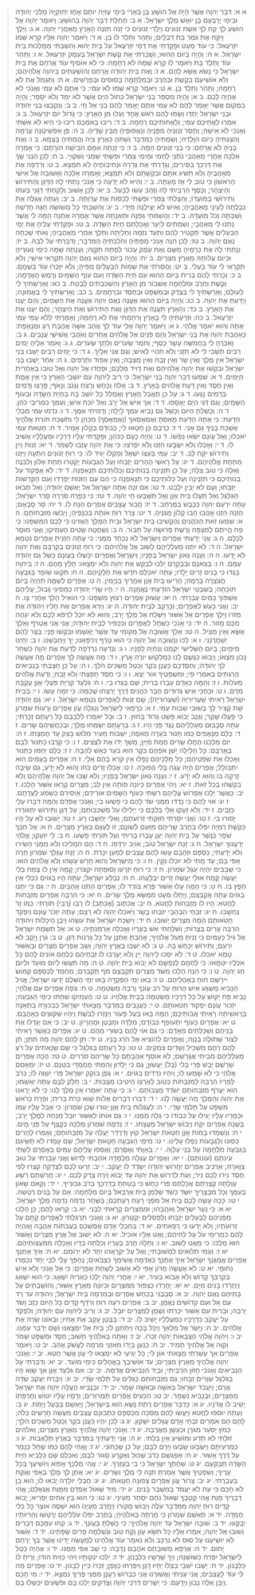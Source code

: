  > א א: דְּבַר יְהוָה אֲשֶׁר הָיָה אֶל הוֹשֵׁעַ בֶּן בְּאֵרִי בִּימֵי עֻזִּיָּה יוֹתָם אָחָז יְחִזְקִיָּה מַלְכֵי יְהוּדָה וּבִימֵי יָרָבְעָם בֶּן יוֹאָשׁ מֶלֶךְ יִשְׂרָאֵל.
 > א ב: תְּחִלַּת דִּבֶּר יְהוָה בְּהוֹשֵׁעַ:
וַיֹּאמֶר יְהוָה אֶל הוֹשֵׁעַ לֵךְ קַח לְךָ אֵשֶׁת זְנוּנִים וְיַלְדֵי זְנוּנִים כִּי זָנֹה תִזְנֶה הָאָרֶץ מֵאַחֲרֵי יְהוָה.
 > א ג: וַיֵּלֶךְ וַיִּקַּח אֶת גֹּמֶר בַּת דִּבְלָיִם; וַתַּהַר וַתֵּלֶד לוֹ בֵּן.
 > א ד: וַיֹּאמֶר יְהוָה אֵלָיו קְרָא שְׁמוֹ יִזְרְעֶאל:  כִּי עוֹד מְעַט וּפָקַדְתִּי אֶת דְּמֵי יִזְרְעֶאל עַל בֵּית יֵהוּא וְהִשְׁבַּתִּי מַמְלְכוּת בֵּית יִשְׂרָאֵל.
 > א ה: וְהָיָה בַּיּוֹם הַהוּא; וְשָׁבַרְתִּי אֶת קֶשֶׁת יִשְׂרָאֵל בְּעֵמֶק יִזְרְעֶאל.
 > א ו: וַתַּהַר עוֹד וַתֵּלֶד בַּת וַיֹּאמֶר לוֹ קְרָא שְׁמָהּ לֹא רֻחָמָה:  כִּי לֹא אוֹסִיף עוֹד אֲרַחֵם אֶת בֵּית יִשְׂרָאֵל כִּי נָשֹׂא אֶשָּׂא לָהֶם.
 > א ז: וְאֶת בֵּית יְהוּדָה אֲרַחֵם וְהוֹשַׁעְתִּים בַּיהוָה אֱלֹהֵיהֶם; וְלֹא אוֹשִׁיעֵם בְּקֶשֶׁת וּבְחֶרֶב וּבְמִלְחָמָה בְּסוּסִים וּבְפָרָשִׁים.
 > א ח: וַתִּגְמֹל אֶת לֹא רֻחָמָה; וַתַּהַר וַתֵּלֶד בֵּן.
 > א ט: וַיֹּאמֶר קְרָא שְׁמוֹ לֹא עַמִּי:  כִּי אַתֶּם לֹא עַמִּי וְאָנֹכִי לֹא אֶהְיֶה לָכֶם.
 > ב א: וְהָיָה מִסְפַּר בְּנֵי יִשְׂרָאֵל כְּחוֹל הַיָּם אֲשֶׁר לֹא יִמַּד וְלֹא יִסָּפֵר; וְהָיָה בִּמְקוֹם אֲשֶׁר יֵאָמֵר לָהֶם לֹא עַמִּי אַתֶּם יֵאָמֵר לָהֶם בְּנֵי אֵל חָי.
 > ב ב: וְנִקְבְּצוּ בְּנֵי יְהוּדָה וּבְנֵי יִשְׂרָאֵל יַחְדָּו וְשָׂמוּ לָהֶם רֹאשׁ אֶחָד וְעָלוּ מִן הָאָרֶץ:  כִּי גָדוֹל יוֹם יִזְרְעֶאל.
 > ב ג: אִמְרוּ לַאֲחֵיכֶם עַמִּי; וְלַאֲחוֹתֵיכֶם רֻחָמָה.
 > ב ד: רִיבוּ בְאִמְּכֶם רִיבוּ כִּי הִיא לֹא אִשְׁתִּי וְאָנֹכִי לֹא אִישָׁהּ; וְתָסֵר זְנוּנֶיהָ מִפָּנֶיהָ וְנַאֲפוּפֶיהָ מִבֵּין שָׁדֶיהָ.
 > ב ה: פֶּן אַפְשִׁיטֶנָּה עֲרֻמָּה וְהִצַּגְתִּיהָ כְּיוֹם הִוָּלְדָהּ; וְשַׂמְתִּיהָ כַמִּדְבָּר וְשַׁתִּהָ כְּאֶרֶץ צִיָּה וַהֲמִתִּיהָ בַּצָּמָא.
 > ב ו: וְאֶת בָּנֶיהָ לֹא אֲרַחֵם:  כִּי בְנֵי זְנוּנִים הֵמָּה.
 > ב ז: כִּי זָנְתָה אִמָּם הֹבִישָׁה הוֹרָתָם:  כִּי אָמְרָה אֵלְכָה אַחֲרֵי מְאַהֲבַי נֹתְנֵי לַחְמִי וּמֵימַי צַמְרִי וּפִשְׁתִּי שַׁמְנִי וְשִׁקּוּיָי.
 > ב ח: לָכֵן הִנְנִי שָׂךְ אֶת דַּרְכֵּךְ בַּסִּירִים; וְגָדַרְתִּי אֶת גְּדֵרָהּ וּנְתִיבוֹתֶיהָ לֹא תִמְצָא.
 > ב ט: וְרִדְּפָה אֶת מְאַהֲבֶיהָ וְלֹא תַשִּׂיג אֹתָם וּבִקְשָׁתַם וְלֹא תִמְצָא; וְאָמְרָה אֵלְכָה וְאָשׁוּבָה אֶל אִישִׁי הָרִאשׁוֹן כִּי טוֹב לִי אָז מֵעָתָּה.
 > ב י: וְהִיא לֹא יָדְעָה כִּי אָנֹכִי נָתַתִּי לָהּ הַדָּגָן וְהַתִּירוֹשׁ וְהַיִּצְהָר; וְכֶסֶף הִרְבֵּיתִי לָהּ וְזָהָב עָשׂוּ לַבָּעַל.
 > ב יא: לָכֵן אָשׁוּב וְלָקַחְתִּי דְגָנִי בְּעִתּוֹ וְתִירוֹשִׁי בְּמוֹעֲדוֹ; וְהִצַּלְתִּי צַמְרִי וּפִשְׁתִּי לְכַסּוֹת אֶת עֶרְוָתָהּ.
 > ב יב: וְעַתָּה אֲגַלֶּה אֶת נַבְלֻתָהּ לְעֵינֵי מְאַהֲבֶיהָ; וְאִישׁ לֹא יַצִּילֶנָּה מִיָּדִי.
 > ב יג: וְהִשְׁבַּתִּי כָּל מְשׂוֹשָׂהּ חַגָּהּ חָדְשָׁהּ וְשַׁבַּתָּהּ וְכֹל מוֹעֲדָהּ.
 > ב יד: וַהֲשִׁמֹּתִי גַּפְנָהּ וּתְאֵנָתָהּ אֲשֶׁר אָמְרָה אֶתְנָה הֵמָּה לִי אֲשֶׁר נָתְנוּ לִי מְאַהֲבָי; וְשַׂמְתִּים לְיַעַר וַאֲכָלָתַם חַיַּת הַשָּׂדֶה.
 > ב טו: וּפָקַדְתִּי עָלֶיהָ אֶת יְמֵי הַבְּעָלִים אֲשֶׁר תַּקְטִיר לָהֶם וַתַּעַד נִזְמָהּ וְחֶלְיָתָהּ וַתֵּלֶךְ אַחֲרֵי מְאַהֲבֶיהָ; וְאֹתִי שָׁכְחָה נְאֻם יְהוָה.
 > ב טז: לָכֵן הִנֵּה אָנֹכִי מְפַתֶּיהָ וְהֹלַכְתִּיהָ הַמִּדְבָּר; וְדִבַּרְתִּי עַל לִבָּהּ.
 > ב יז: וְנָתַתִּי לָהּ אֶת כְּרָמֶיהָ מִשָּׁם וְאֶת עֵמֶק עָכוֹר לְפֶתַח תִּקְוָה; וְעָנְתָה שָּׁמָּה כִּימֵי נְעוּרֶיהָ וּכְיוֹם עֲלוֹתָהּ מֵאֶרֶץ מִצְרָיִם.
 > ב יח: וְהָיָה בַיּוֹם הַהוּא נְאֻם יְהוָה תִּקְרְאִי אִישִׁי; וְלֹא תִקְרְאִי לִי עוֹד בַּעְלִי.
 > ב יט: וַהֲסִרֹתִי אֶת שְׁמוֹת הַבְּעָלִים מִפִּיהָ; וְלֹא יִזָּכְרוּ עוֹד בִּשְׁמָם.
 > ב כ: וְכָרַתִּי לָהֶם בְּרִית בַּיּוֹם הַהוּא עִם חַיַּת הַשָּׂדֶה וְעִם עוֹף הַשָּׁמַיִם וְרֶמֶשׂ הָאֲדָמָה; וְקֶשֶׁת וְחֶרֶב וּמִלְחָמָה אֶשְׁבּוֹר מִן הָאָרֶץ וְהִשְׁכַּבְתִּים לָבֶטַח.
 > ב כא: וְאֵרַשְׂתִּיךְ לִי לְעוֹלָם; וְאֵרַשְׂתִּיךְ לִי בְּצֶדֶק וּבְמִשְׁפָּט וּבְחֶסֶד וּבְרַחֲמִים.
 > ב כב: וְאֵרַשְׂתִּיךְ לִי בֶּאֱמוּנָה; וְיָדַעַתְּ אֶת יְהוָה.
 > ב כג: וְהָיָה בַּיּוֹם הַהוּא אֶעֱנֶה נְאֻם יְהוָה אֶעֱנֶה אֶת הַשָּׁמָיִם; וְהֵם יַעֲנוּ אֶת הָאָרֶץ.
 > ב כד: וְהָאָרֶץ תַּעֲנֶה אֶת הַדָּגָן וְאֶת הַתִּירוֹשׁ וְאֶת הַיִּצְהָר; וְהֵם יַעֲנוּ אֶת יִזְרְעֶאל.
 > ב כה: וּזְרַעְתִּיהָ לִּי בָּאָרֶץ וְרִחַמְתִּי אֶת לֹא רֻחָמָה; וְאָמַרְתִּי לְלֹא עַמִּי עַמִּי אַתָּה וְהוּא יֹאמַר אֱלֹהָי.
 > ג א: וַיֹּאמֶר יְהוָה אֵלַי עוֹד לֵךְ אֱהַב אִשָּׁה אֲהֻבַת רֵעַ וּמְנָאָפֶת:  כְּאַהֲבַת יְהוָה אֶת בְּנֵי יִשְׂרָאֵל וְהֵם פֹּנִים אֶל אֱלֹהִים אֲחֵרִים וְאֹהֲבֵי אֲשִׁישֵׁי עֲנָבִים.
 > ג ב: וָאֶכְּרֶהָ לִּי בַּחֲמִשָּׁה עָשָׂר כָּסֶף; וְחֹמֶר שְׂעֹרִים וְלֵתֶךְ שְׂעֹרִים.
 > ג ג: וָאֹמַר אֵלֶיהָ יָמִים רַבִּים תֵּשְׁבִי לִי לֹא תִזְנִי וְלֹא תִהְיִי לְאִישׁ; וְגַם אֲנִי אֵלָיִךְ.
 > ג ד: כִּי יָמִים רַבִּים יֵשְׁבוּ בְּנֵי יִשְׂרָאֵל אֵין מֶלֶךְ וְאֵין שָׂר וְאֵין זֶבַח וְאֵין מַצֵּבָה; וְאֵין אֵפוֹד וּתְרָפִים.
 > ג ה: אַחַר יָשֻׁבוּ בְּנֵי יִשְׂרָאֵל וּבִקְשׁוּ אֶת יְהוָה אֱלֹהֵיהֶם וְאֵת דָּוִיד מַלְכָּם; וּפָחֲדוּ אֶל יְהוָה וְאֶל טוּבוֹ בְּאַחֲרִית הַיָּמִים.
 > ד א: שִׁמְעוּ דְבַר יְהוָה בְּנֵי יִשְׂרָאֵל:  כִּי רִיב לַיהוָה עִם יוֹשְׁבֵי הָאָרֶץ כִּי אֵין אֱמֶת וְאֵין חֶסֶד וְאֵין דַּעַת אֱלֹהִים בָּאָרֶץ.
 > ד ב: אָלֹה וְכַחֵשׁ וְרָצֹחַ וְגָנֹב וְנָאֹף; פָּרָצוּ וְדָמִים בְּדָמִים נָגָעוּ.
 > ד ג: עַל כֵּן תֶּאֱבַל הָאָרֶץ וְאֻמְלַל כָּל יוֹשֵׁב בָּהּ בְּחַיַּת הַשָּׂדֶה וּבְעוֹף הַשָּׁמָיִם; וְגַם דְּגֵי הַיָּם יֵאָסֵפוּ.
 > ד ד: אַךְ אִישׁ אַל יָרֵב וְאַל יוֹכַח אִישׁ; וְעַמְּךָ כִּמְרִיבֵי כֹהֵן.
 > ד ה: וְכָשַׁלְתָּ הַיּוֹם וְכָשַׁל גַּם נָבִיא עִמְּךָ לָיְלָה; וְדָמִיתִי אִמֶּךָ.
 > ד ו: נִדְמוּ עַמִּי מִבְּלִי הַדָּעַת:  כִּי אַתָּה הַדַּעַת מָאַסְתָּ וְאֶמְאָסְאךָ (וְאֶמְאָסְךָ) מִכַּהֵן לִי וַתִּשְׁכַּח תּוֹרַת אֱלֹהֶיךָ אֶשְׁכַּח בָּנֶיךָ גַּם אָנִי.
 > ד ז: כְּרֻבָּם כֵּן חָטְאוּ לִי; כְּבוֹדָם בְּקָלוֹן אָמִיר.
 > ד ח: חַטַּאת עַמִּי יֹאכֵלוּ; וְאֶל עֲוֹנָם יִשְׂאוּ נַפְשׁוֹ.
 > ד ט: וְהָיָה כָעָם כַּכֹּהֵן; וּפָקַדְתִּי עָלָיו דְּרָכָיו וּמַעֲלָלָיו אָשִׁיב לוֹ.
 > ד י: וְאָכְלוּ וְלֹא יִשְׂבָּעוּ הִזְנוּ וְלֹא יִפְרֹצוּ:  כִּי אֶת יְהוָה עָזְבוּ לִשְׁמֹר.
 > ד יא: זְנוּת וְיַיִן וְתִירוֹשׁ יִקַּח לֵב.
 > ד יב: עַמִּי בְּעֵצוֹ יִשְׁאָל וּמַקְלוֹ יַגִּיד לוֹ:  כִּי רוּחַ זְנוּנִים הִתְעָה וַיִּזְנוּ מִתַּחַת אֱלֹהֵיהֶם.
 > ד יג: עַל רָאשֵׁי הֶהָרִים יְזַבֵּחוּ וְעַל הַגְּבָעוֹת יְקַטֵּרוּ תַּחַת אַלּוֹן וְלִבְנֶה וְאֵלָה כִּי טוֹב צִלָּהּ; עַל כֵּן תִּזְנֶינָה בְּנוֹתֵיכֶם וְכַלּוֹתֵיכֶם תְּנָאַפְנָה.
 > ד יד: לֹא אֶפְקוֹד עַל בְּנוֹתֵיכֶם כִּי תִזְנֶינָה וְעַל כַּלּוֹתֵיכֶם כִּי תְנָאַפְנָה כִּי הֵם עִם הַזֹּנוֹת יְפָרֵדוּ וְעִם הַקְּדֵשׁוֹת יְזַבֵּחוּ; וְעָם לֹא יָבִין יִלָּבֵט.
 > ד טו: אִם זֹנֶה אַתָּה יִשְׂרָאֵל אַל יֶאְשַׁם יְהוּדָה; וְאַל תָּבֹאוּ הַגִּלְגָּל וְאַל תַּעֲלוּ בֵּית אָוֶן וְאַל תִּשָּׁבְעוּ חַי יְהוָה.
 > ד טז: כִּי כְּפָרָה סֹרֵרָה סָרַר יִשְׂרָאֵל; עַתָּה יִרְעֵם יְהוָה כְּכֶבֶשׂ בַּמֶּרְחָב.
 > ד יז: חֲבוּר עֲצַבִּים אֶפְרָיִם הַנַּח לוֹ.
 > ד יח: סָר סָבְאָם; הַזְנֵה הִזְנוּ אָהֲבוּ הֵבוּ קָלוֹן מָגִנֶּיהָ.
 > ד יט: צָרַר רוּחַ אוֹתָהּ בִּכְנָפֶיהָ; וְיֵבֹשׁוּ מִזִּבְחוֹתָם.
 > ה א: שִׁמְעוּ זֹאת הַכֹּהֲנִים וְהַקְשִׁיבוּ בֵּית יִשְׂרָאֵל וּבֵית הַמֶּלֶךְ הַאֲזִינוּ כִּי לָכֶם הַמִּשְׁפָּט:  כִּי פַח הֱיִיתֶם לְמִצְפָּה וְרֶשֶׁת פְּרוּשָׂה עַל תָּבוֹר.
 > ה ב: וְשַׁחֲטָה שֵׂטִים הֶעְמִיקוּ; וַאֲנִי מוּסָר לְכֻלָּם.
 > ה ג: אֲנִי יָדַעְתִּי אֶפְרַיִם וְיִשְׂרָאֵל לֹא נִכְחַד מִמֶּנִּי:  כִּי עַתָּה הִזְנֵיתָ אֶפְרַיִם נִטְמָא יִשְׂרָאֵל.
 > ה ד: לֹא יִתְּנוּ מַעַלְלֵיהֶם לָשׁוּב אֶל אֱלֹהֵיהֶם:  כִּי רוּחַ זְנוּנִים בְּקִרְבָּם וְאֶת יְהוָה לֹא יָדָעוּ.
 > ה ה: וְעָנָה גְאוֹן יִשְׂרָאֵל בְּפָנָיו; וְיִשְׂרָאֵל וְאֶפְרַיִם יִכָּשְׁלוּ בַּעֲוֹנָם כָּשַׁל גַּם יְהוּדָה עִמָּם.
 > ה ו: בְּצֹאנָם וּבִבְקָרָם יֵלְכוּ לְבַקֵּשׁ אֶת יְהוָה וְלֹא יִמְצָאוּ:  חָלַץ מֵהֶם.
 > ה ז: בַּיהוָה בָּגָדוּ כִּי בָנִים זָרִים יָלָדוּ; עַתָּה יֹאכְלֵם חֹדֶשׁ אֶת חֶלְקֵיהֶם.
 > ה ח: תִּקְעוּ שׁוֹפָר בַּגִּבְעָה חֲצֹצְרָה בָּרָמָה; הָרִיעוּ בֵּית אָוֶן אַחֲרֶיךָ בִּנְיָמִין.
 > ה ט: אֶפְרַיִם לְשַׁמָּה תִהְיֶה בְּיוֹם תּוֹכֵחָה; בְּשִׁבְטֵי יִשְׂרָאֵל הוֹדַעְתִּי נֶאֱמָנָה.
 > ה י: הָיוּ שָׂרֵי יְהוּדָה כְּמַסִּיגֵי גְּבוּל; עֲלֵיהֶם אֶשְׁפּוֹךְ כַּמַּיִם עֶבְרָתִי.
 > ה יא: עָשׁוּק אֶפְרַיִם רְצוּץ מִשְׁפָּט:  כִּי הוֹאִיל הָלַךְ אַחֲרֵי צָו.
 > ה יב: וַאֲנִי כָעָשׁ לְאֶפְרָיִם; וְכָרָקָב לְבֵית יְהוּדָה.
 > ה יג: וַיַּרְא אֶפְרַיִם אֶת חָלְיוֹ וִיהוּדָה אֶת מְזֹרוֹ וַיֵּלֶךְ אֶפְרַיִם אֶל אַשּׁוּר וַיִּשְׁלַח אֶל מֶלֶךְ יָרֵב; וְהוּא לֹא יוּכַל לִרְפֹּא לָכֶם וְלֹא יִגְהֶה מִכֶּם מָזוֹר.
 > ה יד: כִּי אָנֹכִי כַשַּׁחַל לְאֶפְרַיִם וְכַכְּפִיר לְבֵית יְהוּדָה; אֲנִי אֲנִי אֶטְרֹף וְאֵלֵךְ אֶשָּׂא וְאֵין מַצִּיל.
 > ה טו: אֵלֵךְ אָשׁוּבָה אֶל מְקוֹמִי עַד אֲשֶׁר יֶאְשְׁמוּ וּבִקְשׁוּ פָנָי:  בַּצַּר לָהֶם יְשַׁחֲרֻנְנִי.
 > ו א: לְכוּ וְנָשׁוּבָה אֶל יְהוָה כִּי הוּא טָרָף וְיִרְפָּאֵנוּ; יַךְ וְיַחְבְּשֵׁנוּ.
 > ו ב: יְחַיֵּנוּ מִיֹּמָיִם; בַּיּוֹם הַשְּׁלִישִׁי יְקִמֵנוּ וְנִחְיֶה לְפָנָיו.
 > ו ג: וְנֵדְעָה נִרְדְּפָה לָדַעַת אֶת יְהוָה כְּשַׁחַר נָכוֹן מֹצָאוֹ; וְיָבוֹא כַגֶּשֶׁם לָנוּ כְּמַלְקוֹשׁ יוֹרֶה אָרֶץ.
 > ו ד: מָה אֶעֱשֶׂה לְּךָ אֶפְרַיִם מָה אֶעֱשֶׂה לְּךָ יְהוּדָה; וְחַסְדְּכֶם כַּעֲנַן בֹּקֶר וְכַטַּל מַשְׁכִּים הֹלֵךְ.
 > ו ה: עַל כֵּן חָצַבְתִּי בַּנְּבִיאִים הֲרַגְתִּים בְּאִמְרֵי פִי; וּמִשְׁפָּטֶיךָ אוֹר יֵצֵא.
 > ו ו: כִּי חֶסֶד חָפַצְתִּי וְלֹא זָבַח; וְדַעַת אֱלֹהִים מֵעֹלוֹת.
 > ו ז: וְהֵמָּה כְּאָדָם עָבְרוּ בְרִית; שָׁם בָּגְדוּ בִי.
 > ו ח: גִּלְעָד קִרְיַת פֹּעֲלֵי אָוֶן עֲקֻבָּה מִדָּם.
 > ו ט: וּכְחַכֵּי אִישׁ גְּדוּדִים חֶבֶר כֹּהֲנִים דֶּרֶךְ יְרַצְּחוּ שֶׁכְמָה:  כִּי זִמָּה עָשׂוּ.
 > ו י: בְּבֵית יִשְׂרָאֵל רָאִיתִי שַׁעֲריּרִיָּה (שַׁעֲרוּרִיָּה); שָׁם זְנוּת לְאֶפְרַיִם נִטְמָא יִשְׂרָאֵל.
 > ו יא: גַּם יְהוּדָה שָׁת קָצִיר לָךְ בְּשׁוּבִי שְׁבוּת עַמִּי.
 > ז א: כְּרָפְאִי לְיִשְׂרָאֵל וְנִגְלָה עֲוֹן אֶפְרַיִם וְרָעוֹת שֹׁמְרוֹן כִּי פָעֲלוּ שָׁקֶר; וְגַנָּב יָבוֹא פָּשַׁט גְּדוּד בַּחוּץ.
 > ז ב: וּבַל יֹאמְרוּ לִלְבָבָם כָּל רָעָתָם זָכָרְתִּי; עַתָּה סְבָבוּם מַעַלְלֵיהֶם נֶגֶד פָּנַי הָיוּ.
 > ז ג: בְּרָעָתָם יְשַׂמְּחוּ מֶלֶךְ; וּבְכַחֲשֵׁיהֶם שָׂרִים.
 > ז ד: כֻּלָּם מְנָאֲפִים כְּמוֹ תַנּוּר בֹּעֵרָה מֵאֹפֶה; יִשְׁבּוֹת מֵעִיר מִלּוּשׁ בָּצֵק עַד חֻמְצָתוֹ.
 > ז ה: יוֹם מַלְכֵּנוּ הֶחֱלוּ שָׂרִים חֲמַת מִיָּיִן; מָשַׁךְ יָדוֹ אֶת לֹצְצִים.
 > ז ו: כִּי קֵרְבוּ כַתַּנּוּר לִבָּם בְּאָרְבָּם:  כָּל הַלַּיְלָה יָשֵׁן אֹפֵהֶם בֹּקֶר הוּא בֹעֵר כְּאֵשׁ לֶהָבָה.
 > ז ז: כֻּלָּם יֵחַמּוּ כַּתַּנּוּר וְאָכְלוּ אֶת שֹׁפְטֵיהֶם; כָּל מַלְכֵיהֶם נָפָלוּ אֵין קֹרֵא בָהֶם אֵלָי.
 > ז ח: אֶפְרַיִם בָּעַמִּים הוּא יִתְבּוֹלָל; אֶפְרַיִם הָיָה עֻגָה בְּלִי הֲפוּכָה.
 > ז ט: אָכְלוּ זָרִים כֹּחוֹ וְהוּא לֹא יָדָע; גַּם שֵׂיבָה זָרְקָה בּוֹ וְהוּא לֹא יָדָע.
 > ז י: וְעָנָה גְאוֹן יִשְׂרָאֵל בְּפָנָיו; וְלֹא שָׁבוּ אֶל יְהוָה אֱלֹהֵיהֶם וְלֹא בִקְשֻׁהוּ בְּכָל זֹאת.
 > ז יא: וַיְהִי אֶפְרַיִם כְּיוֹנָה פוֹתָה אֵין לֵב; מִצְרַיִם קָרָאוּ אַשּׁוּר הָלָכוּ.
 > ז יב: כַּאֲשֶׁר יֵלֵכוּ אֶפְרוֹשׂ עֲלֵיהֶם רִשְׁתִּי כְּעוֹף הַשָּׁמַיִם אוֹרִידֵם; אַיְסִירֵם כְּשֵׁמַע לַעֲדָתָם.
 > ז יג: אוֹי לָהֶם כִּי נָדְדוּ מִמֶּנִּי שֹׁד לָהֶם כִּי פָשְׁעוּ בִי; וְאָנֹכִי אֶפְדֵּם וְהֵמָּה דִּבְּרוּ עָלַי כְּזָבִים.
 > ז יד: וְלֹא זָעֲקוּ אֵלַי בְּלִבָּם כִּי יְיֵלִילוּ עַל מִשְׁכְּבוֹתָם; עַל דָּגָן וְתִירוֹשׁ יִתְגּוֹרָרוּ יָסוּרוּ בִי.
 > ז טו: וַאֲנִי יִסַּרְתִּי חִזַּקְתִּי זְרוֹעֹתָם; וְאֵלַי יְחַשְּׁבוּ רָע.
 > ז טז: יָשׁוּבוּ לֹא עָל הָיוּ כְּקֶשֶׁת רְמִיָּה יִפְּלוּ בַחֶרֶב שָׂרֵיהֶם מִזַּעַם לְשׁוֹנָם; זוֹ לַעְגָּם בְּאֶרֶץ מִצְרָיִם.
 > ח א: אֶל חִכְּךָ שֹׁפָר כַּנֶּשֶׁר עַל בֵּית יְהוָה יַעַן עָבְרוּ בְרִיתִי וְעַל תּוֹרָתִי פָּשָׁעוּ.
 > ח ב: לִי יִזְעָקוּ; אֱלֹהַי יְדַעֲנוּךָ יִשְׂרָאֵל.
 > ח ג: זָנַח יִשְׂרָאֵל טוֹב; אוֹיֵב יִרְדְּפוֹ.
 > ח ד: הֵם הִמְלִיכוּ וְלֹא מִמֶּנִּי הֵשִׂירוּ וְלֹא יָדָעְתִּי; כַּסְפָּם וּזְהָבָם עָשׂוּ לָהֶם עֲצַבִּים לְמַעַן יִכָּרֵת.
 > ח ה: זָנַח עֶגְלֵךְ שֹׁמְרוֹן חָרָה אַפִּי בָּם; עַד מָתַי לֹא יוּכְלוּ נִקָּיֹן.
 > ח ו: כִּי מִיִּשְׂרָאֵל וְהוּא חָרָשׁ עָשָׂהוּ וְלֹא אֱלֹהִים הוּא:  כִּי שְׁבָבִים יִהְיֶה עֵגֶל שֹׁמְרוֹן.
 > ח ז: כִּי רוּחַ יִזְרָעוּ וְסוּפָתָה יִקְצֹרוּ; קָמָה אֵין לוֹ צֶמַח בְּלִי יַעֲשֶׂה קֶּמַח אוּלַי יַעֲשֶׂה זָרִים יִבְלָעֻהוּ.
 > ח ח: נִבְלַע יִשְׂרָאֵל; עַתָּה הָיוּ בַגּוֹיִם כִּכְלִי אֵין חֵפֶץ בּוֹ.
 > ח ט: כִּי הֵמָּה עָלוּ אַשּׁוּר פֶּרֶא בּוֹדֵד לוֹ; אֶפְרַיִם הִתְנוּ אֲהָבִים.
 > ח י: גַּם כִּי יִתְנוּ בַגּוֹיִם עַתָּה אֲקַבְּצֵם; וַיָּחֵלּוּ מְּעָט מִמַּשָּׂא מֶלֶךְ שָׂרִים.
 > ח יא: כִּי הִרְבָּה אֶפְרַיִם מִזְבְּחוֹת לַחֲטֹא:  הָיוּ לוֹ מִזְבְּחוֹת לַחֲטֹא.
 > ח יב: אֶכתָוב (אֶכְתָּב) לוֹ רֻבֵּו (רֻבֵּי) תּוֹרָתִי:  כְּמוֹ זָר נֶחְשָׁבוּ.
 > ח יג: זִבְחֵי הַבְהָבַי יִזְבְּחוּ בָשָׂר וַיֹּאכֵלוּ יְהוָה לֹא רָצָם; עַתָּה יִזְכֹּר עֲוֹנָם וְיִפְקֹד חַטֹּאותָם הֵמָּה מִצְרַיִם יָשׁוּבוּ.
 > ח יד: וַיִּשְׁכַּח יִשְׂרָאֵל אֶת עֹשֵׂהוּ וַיִּבֶן הֵיכָלוֹת וִיהוּדָה הִרְבָּה עָרִים בְּצֻרוֹת; וְשִׁלַּחְתִּי אֵשׁ בְּעָרָיו וְאָכְלָה אַרְמְנֹתֶיהָ.
 > ט א: אַל תִּשְׂמַח יִשְׂרָאֵל אֶל גִּיל כָּעַמִּים כִּי זָנִיתָ מֵעַל אֱלֹהֶיךָ; אָהַבְתָּ אֶתְנָן עַל כָּל גָּרְנוֹת דָּגָן.
 > ט ב: גֹּרֶן וָיֶקֶב לֹא יִרְעֵם; וְתִירוֹשׁ יְכַחֶשׁ בָּהּ.
 > ט ג: לֹא יֵשְׁבוּ בְּאֶרֶץ יְהוָה; וְשָׁב אֶפְרַיִם מִצְרַיִם וּבְאַשּׁוּר טָמֵא יֹאכֵלוּ.
 > ט ד: לֹא יִסְּכוּ לַיהוָה יַיִן וְלֹא יֶעֶרְבוּ לוֹ זִבְחֵיהֶם כְּלֶחֶם אוֹנִים לָהֶם כָּל אֹכְלָיו יִטַּמָּאוּ:  כִּי לַחְמָם לְנַפְשָׁם לֹא יָבוֹא בֵּית יְהוָה.
 > ט ה: מַה תַּעֲשׂוּ לְיוֹם מוֹעֵד וּלְיוֹם חַג יְהוָה.
 > ט ו: כִּי הִנֵּה הָלְכוּ מִשֹּׁד מִצְרַיִם תְּקַבְּצֵם מֹף תְּקַבְּרֵם; מַחְמַד לְכַסְפָּם קִמּוֹשׂ יִירָשֵׁם חוֹחַ בְּאָהֳלֵיהֶם.
 > ט ז: בָּאוּ יְמֵי הַפְּקֻדָּה בָּאוּ יְמֵי הַשִּׁלֻּם יֵדְעוּ יִשְׂרָאֵל; אֱוִיל הַנָּבִיא מְשֻׁגָּע אִישׁ הָרוּחַ עַל רֹב עֲוֹנְךָ וְרַבָּה מַשְׂטֵמָה.
 > ט ח: צֹפֶה אֶפְרַיִם עִם אֱלֹהָי; נָבִיא פַּח יָקוֹשׁ עַל כָּל דְּרָכָיו מַשְׂטֵמָה בְּבֵית אֱלֹהָיו.
 > ט ט: הֶעְמִיקוּ שִׁחֵתוּ כִּימֵי הַגִּבְעָה; יִזְכּוֹר עֲוֹנָם יִפְקוֹד חַטֹּאותָם.
 > ט י: כַּעֲנָבִים בַּמִּדְבָּר מָצָאתִי יִשְׂרָאֵל כְּבִכּוּרָה בִתְאֵנָה בְּרֵאשִׁיתָהּ רָאִיתִי אֲבוֹתֵיכֶם; הֵמָּה בָּאוּ בַעַל פְּעוֹר וַיִּנָּזְרוּ לַבֹּשֶׁת וַיִּהְיוּ שִׁקּוּצִים כְּאָהֳבָם.
 > ט יא: אֶפְרַיִם כָּעוֹף יִתְעוֹפֵף כְּבוֹדָם; מִלֵּדָה וּמִבֶּטֶן וּמֵהֵרָיוֹן.
 > ט יב: כִּי אִם יְגַדְּלוּ אֶת בְּנֵיהֶם וְשִׁכַּלְתִּים מֵאָדָם:  כִּי גַם אוֹי לָהֶם בְּשׂוּרִי מֵהֶם.
 > ט יג: אֶפְרַיִם כַּאֲשֶׁר רָאִיתִי לְצוֹר שְׁתוּלָה בְנָוֶה; וְאֶפְרַיִם לְהוֹצִיא אֶל הֹרֵג בָּנָיו.
 > ט יד: תֵּן לָהֶם יְהוָה מַה תִּתֵּן; תֵּן לָהֶם רֶחֶם מַשְׁכִּיל וְשָׁדַיִם צֹמְקִים.
 > ט טו: כָּל רָעָתָם בַּגִּלְגָּל כִּי שָׁם שְׂנֵאתִים עַל רֹעַ מַעַלְלֵיהֶם מִבֵּיתִי אֲגָרְשֵׁם; לֹא אוֹסֵף אַהֲבָתָם כָּל שָׂרֵיהֶם סֹרְרִים.
 > ט טז: הֻכָּה אֶפְרַיִם שָׁרְשָׁם יָבֵשׁ פְּרִי בַלי (בַל) יַעֲשׂוּן; גַּם כִּי יֵלֵדוּן וְהֵמַתִּי מַחֲמַדֵּי בִטְנָם.
 > ט יז: יִמְאָסֵם אֱלֹהַי כִּי לֹא שָׁמְעוּ לוֹ; וְיִהְיוּ נֹדְדִים בַּגּוֹיִם.
 > י א: גֶּפֶן בּוֹקֵק יִשְׂרָאֵל פְּרִי יְשַׁוֶּה לּוֹ; כְּרֹב לְפִרְיוֹ הִרְבָּה לַמִּזְבְּחוֹת כְּטוֹב לְאַרְצוֹ הֵיטִיבוּ מַצֵּבוֹת.
 > י ב: חָלַק לִבָּם עַתָּה יֶאְשָׁמוּ; הוּא יַעֲרֹף מִזְבְּחוֹתָם יְשֹׁדֵד מַצֵּבוֹתָם.
 > י ג: כִּי עַתָּה יֹאמְרוּ אֵין מֶלֶךְ לָנוּ:  כִּי לֹא יָרֵאנוּ אֶת יְהוָה וְהַמֶּלֶךְ מַה יַּעֲשֶׂה לָּנוּ.
 > י ד: דִּבְּרוּ דְבָרִים אָלוֹת שָׁוְא כָּרֹת בְּרִית; וּפָרַח כָּרֹאשׁ מִשְׁפָּט עַל תַּלְמֵי שָׂדָי.
 > י ה: לְעֶגְלוֹת בֵּית אָוֶן יָגוּרוּ שְׁכַן שֹׁמְרוֹן:  כִּי אָבַל עָלָיו עַמּוֹ וּכְמָרָיו עָלָיו יָגִילוּ עַל כְּבוֹדוֹ כִּי גָלָה מִמֶּנּוּ.
 > י ו: גַּם אוֹתוֹ לְאַשּׁוּר יוּבָל מִנְחָה לְמֶלֶךְ יָרֵב; בָּשְׁנָה אֶפְרַיִם יִקָּח וְיֵבוֹשׁ יִשְׂרָאֵל מֵעֲצָתוֹ.
 > י ז: נִדְמֶה שֹׁמְרוֹן מַלְכָּהּ כְּקֶצֶף עַל פְּנֵי מָיִם.
 > י ח: וְנִשְׁמְדוּ בָּמוֹת אָוֶן חַטַּאת יִשְׂרָאֵל קוֹץ וְדַרְדַּר יַעֲלֶה עַל מִזְבְּחוֹתָם; וְאָמְרוּ לֶהָרִים כַּסּוּנוּ וְלַגְּבָעוֹת נִפְלוּ עָלֵינוּ.
 > י ט: מִימֵי הַגִּבְעָה חָטָאתָ יִשְׂרָאֵל; שָׁם עָמָדוּ לֹא תַשִּׂיגֵם בַּגִּבְעָה מִלְחָמָה עַל בְּנֵי עַלְוָה.
 > י י: בְּאַוָּתִי וְאֶסֳּרֵם; וְאֻסְּפוּ עֲלֵיהֶם עַמִּים בְּאָסְרָם לִשְׁתֵּי עֹינֹתָם (עוֹנוֹתָם).
 > י יא: וְאֶפְרַיִם עֶגְלָה מְלֻמָּדָה אֹהַבְתִּי לָדוּשׁ וַאֲנִי עָבַרְתִּי עַל טוּב צַוָּארָהּ; אַרְכִּיב אֶפְרַיִם יַחֲרוֹשׁ יְהוּדָה יְשַׂדֶּד לוֹ יַעֲקֹב.
 > י יב: זִרְעוּ לָכֶם לִצְדָקָה קִצְרוּ לְפִי חֶסֶד נִירוּ לָכֶם נִיר; וְעֵת לִדְרוֹשׁ אֶת יְהוָה עַד יָבוֹא וְיֹרֶה צֶדֶק לָכֶם.
 > י יג: חֲרַשְׁתֶּם רֶשַׁע עַוְלָתָה קְצַרְתֶּם אֲכַלְתֶּם פְּרִי כָחַשׁ כִּי בָטַחְתָּ בְדַרְכְּךָ בְּרֹב גִּבּוֹרֶיךָ.
 > י יד: וְקָאם שָׁאוֹן בְּעַמֶּךָ וְכָל מִבְצָרֶיךָ יוּשַּׁד כְּשֹׁד שַׁלְמַן בֵּית אַרְבֵאל בְּיוֹם מִלְחָמָה:  אֵם עַל בָּנִים רֻטָּשָׁה.
 > י טו: כָּכָה עָשָׂה לָכֶם בֵּית אֵל מִפְּנֵי רָעַת רָעַתְכֶם; בַּשַּׁחַר נִדְמֹה נִדְמָה מֶלֶךְ יִשְׂרָאֵל.
 > יא א: כִּי נַעַר יִשְׂרָאֵל וָאֹהֲבֵהוּ; וּמִמִּצְרַיִם קָרָאתִי לִבְנִי.
 > יא ב: קָרְאוּ לָהֶם; כֵּן הָלְכוּ מִפְּנֵיהֶם לַבְּעָלִים יְזַבֵּחוּ וְלַפְּסִלִים יְקַטֵּרוּן.
 > יא ג: וְאָנֹכִי תִרְגַּלְתִּי לְאֶפְרַיִם קָחָם עַל זְרוֹעֹתָיו; וְלֹא יָדְעוּ כִּי רְפָאתִים.
 > יא ד: בְּחַבְלֵי אָדָם אֶמְשְׁכֵם בַּעֲבֹתוֹת אַהֲבָה וָאֶהְיֶה לָהֶם כִּמְרִימֵי עֹל עַל לְחֵיהֶם; וְאַט אֵלָיו אוֹכִיל.
 > יא ה: לֹא יָשׁוּב אֶל אֶרֶץ מִצְרַיִם וְאַשּׁוּר הוּא מַלְכּוֹ:  כִּי מֵאֲנוּ לָשׁוּב.
 > יא ו: וְחָלָה חֶרֶב בְּעָרָיו וְכִלְּתָה בַדָּיו וְאָכָלָה מִמֹּעֲצוֹתֵיהֶם.
 > יא ז: וְעַמִּי תְלוּאִים לִמְשׁוּבָתִי; וְאֶל עַל יִקְרָאֻהוּ יַחַד לֹא יְרוֹמֵם.
 > יא ח: אֵיךְ אֶתֶּנְךָ אֶפְרַיִם אֲמַגֶּנְךָ יִשְׂרָאֵל אֵיךְ אֶתֶּנְךָ כְאַדְמָה אֲשִׂימְךָ כִּצְבֹאיִם; נֶהְפַּךְ עָלַי לִבִּי יַחַד נִכְמְרוּ נִחוּמָי.
 > יא ט: לֹא אֶעֱשֶׂה חֲרוֹן אַפִּי לֹא אָשׁוּב לְשַׁחֵת אֶפְרָיִם:  כִּי אֵל אָנֹכִי וְלֹא אִישׁ בְּקִרְבְּךָ קָדוֹשׁ וְלֹא אָבוֹא בְּעִיר.
 > יא י: אַחֲרֵי יְהוָה יֵלְכוּ כְּאַרְיֵה יִשְׁאָג:  כִּי הוּא יִשְׁאַג וְיֶחֶרְדוּ בָנִים מִיָּם.
 > יא יא: יֶחֶרְדוּ כְצִפּוֹר מִמִּצְרַיִם וּכְיוֹנָה מֵאֶרֶץ אַשּׁוּר; וְהוֹשַׁבְתִּים עַל בָּתֵּיהֶם נְאֻם יְהוָה.
 > יב א: סְבָבֻנִי בְכַחַשׁ אֶפְרַיִם וּבְמִרְמָה בֵּית יִשְׂרָאֵל; וִיהוּדָה עֹד רָד עִם אֵל וְעִם קְדוֹשִׁים נֶאֱמָן.
 > יב ב: אֶפְרַיִם רֹעֶה רוּחַ וְרֹדֵף קָדִים כָּל הַיּוֹם כָּזָב וָשֹׁד יַרְבֶּה; וּבְרִית עִם אַשּׁוּר יִכְרֹתוּ וְשֶׁמֶן לְמִצְרַיִם יוּבָל.
 > יב ג: וְרִיב לַיהוָה עִם יְהוּדָה; וְלִפְקֹד עַל יַעֲקֹב כִּדְרָכָיו כְּמַעֲלָלָיו יָשִׁיב לוֹ.
 > יב ד: בַּבֶּטֶן עָקַב אֶת אָחִיו; וּבְאוֹנוֹ שָׂרָה אֶת אֱלֹהִים.
 > יב ה: וַיָּשַׂר אֶל מַלְאָךְ וַיֻּכָל בָּכָה וַיִּתְחַנֶּן לוֹ; בֵּית אֵל יִמְצָאֶנּוּ וְשָׁם יְדַבֵּר עִמָּנוּ.
 > יב ו: וַיהוָה אֱלֹהֵי הַצְּבָאוֹת יְהוָה זִכְרוֹ.
 > יב ז: וְאַתָּה בֵּאלֹהֶיךָ תָשׁוּב; חֶסֶד וּמִשְׁפָּט שְׁמֹר וְקַוֵּה אֶל אֱלֹהֶיךָ תָּמִיד.
 > יב ח: כְּנַעַן בְּיָדוֹ מֹאזְנֵי מִרְמָה לַעֲשֹׁק אָהֵב.
 > יב ט: וַיֹּאמֶר אֶפְרַיִם אַךְ עָשַׁרְתִּי מָצָאתִי אוֹן לִי; כָּל יְגִיעַי לֹא יִמְצְאוּ לִי עָוֹן אֲשֶׁר חֵטְא.
 > יב י: וְאָנֹכִי יְהוָה אֱלֹהֶיךָ מֵאֶרֶץ מִצְרָיִם; עֹד אוֹשִׁיבְךָ בָאֳהָלִים כִּימֵי מוֹעֵד.
 > יב יא: וְדִבַּרְתִּי עַל הַנְּבִיאִים וְאָנֹכִי חָזוֹן הִרְבֵּיתִי; וּבְיַד הַנְּבִיאִים אֲדַמֶּה.
 > יב יב: אִם גִּלְעָד אָוֶן אַךְ שָׁוְא הָיוּ בַּגִּלְגָּל שְׁוָרִים זִבֵּחוּ; גַּם מִזְבְּחוֹתָם כְּגַלִּים עַל תַּלְמֵי שָׂדָי.
 > יב יג: וַיִּבְרַח יַעֲקֹב שְׂדֵה אֲרָם; וַיַּעֲבֹד יִשְׂרָאֵל בְּאִשָּׁה וּבְאִשָּׁה שָׁמָר.
 > יב יד: וּבְנָבִיא הֶעֱלָה יְהוָה אֶת יִשְׂרָאֵל מִמִּצְרָיִם; וּבְנָבִיא נִשְׁמָר.
 > יב טו: הִכְעִיס אֶפְרַיִם תַּמְרוּרִים; וְדָמָיו עָלָיו יִטּוֹשׁ וְחֶרְפָּתוֹ יָשִׁיב לוֹ אֲדֹנָיו.
 > יג א: כְּדַבֵּר אֶפְרַיִם רְתֵת נָשָׂא הוּא בְּיִשְׂרָאֵל; וַיֶּאְשַׁם בַּבַּעַל וַיָּמֹת.
 > יג ב: וְעַתָּה יוֹסִפוּ לַחֲטֹא וַיַּעֲשׂוּ לָהֶם מַסֵּכָה מִכַּסְפָּם כִּתְבוּנָם עֲצַבִּים מַעֲשֵׂה חָרָשִׁים כֻּלֹּה; לָהֶם הֵם אֹמְרִים זֹבְחֵי אָדָם עֲגָלִים יִשָּׁקוּן.
 > יג ג: לָכֵן יִהְיוּ כַּעֲנַן בֹּקֶר וְכַטַּל מַשְׁכִּים הֹלֵךְ; כְּמֹץ יְסֹעֵר מִגֹּרֶן וּכְעָשָׁן מֵאֲרֻבָּה.
 > יג ד: וְאָנֹכִי יְהוָה אֱלֹהֶיךָ מֵאֶרֶץ מִצְרָיִם; וֵאלֹהִים זוּלָתִי לֹא תֵדָע וּמוֹשִׁיעַ אַיִן בִּלְתִּי.
 > יג ה: אֲנִי יְדַעְתִּיךָ בַּמִּדְבָּר בְּאֶרֶץ תַּלְאֻבוֹת.
 > יג ו: כְּמַרְעִיתָם וַיִּשְׂבָּעוּ שָׂבְעוּ וַיָּרָם לִבָּם; עַל כֵּן שְׁכֵחוּנִי.
 > יג ז: וָאֱהִי לָהֶם כְּמוֹ שָׁחַל כְּנָמֵר עַל דֶּרֶךְ אָשׁוּר.
 > יג ח: אֶפְגְּשֵׁם כְּדֹב שַׁכּוּל וְאֶקְרַע סְגוֹר לִבָּם; וְאֹכְלֵם שָׁם כְּלָבִיא חַיַּת הַשָּׂדֶה תְּבַקְּעֵם.
 > יג ט: שִׁחֶתְךָ יִשְׂרָאֵל כִּי בִי בְעֶזְרֶךָ.
 > יג י: אֱהִי מַלְכְּךָ אֵפוֹא וְיוֹשִׁיעֲךָ בְּכָל עָרֶיךָ; וְשֹׁפְטֶיךָ אֲשֶׁר אָמַרְתָּ תְּנָה לִּי מֶלֶךְ וְשָׂרִים.
 > יג יא: אֶתֶּן לְךָ מֶלֶךְ בְּאַפִּי וְאֶקַּח בְּעֶבְרָתִי.
 > יג יב: צָרוּר עֲוֹן אֶפְרָיִם צְפוּנָה חַטָּאתוֹ.
 > יג יג: חֶבְלֵי יוֹלֵדָה יָבֹאוּ לוֹ; הוּא בֵן לֹא חָכָם כִּי עֵת לֹא יַעֲמֹד בְּמִשְׁבַּר בָּנִים.
 > יג יד: מִיַּד שְׁאוֹל אֶפְדֵּם מִמָּוֶת אֶגְאָלֵם; אֱהִי דְבָרֶיךָ מָוֶת אֱהִי קָטָבְךָ שְׁאוֹל נֹחַם יִסָּתֵר מֵעֵינָי.
 > יג טו: כִּי הוּא בֵּין אַחִים יַפְרִיא; יָבוֹא קָדִים רוּחַ יְהוָה מִמִּדְבָּר עֹלֶה וְיֵבוֹשׁ מְקוֹרוֹ וְיֶחֱרַב מַעְיָנוֹ הוּא יִשְׁסֶה אוֹצַר כָּל כְּלִי חֶמְדָּה.
 > יד א: תֶּאְשַׁם שֹׁמְרוֹן כִּי מָרְתָה בֵּאלֹהֶיהָ; בַּחֶרֶב יִפֹּלוּ עֹלְלֵיהֶם יְרֻטָּשׁוּ וְהָרִיּוֹתָיו יְבֻקָּעוּ.
 > יד ב: שׁוּבָה יִשְׂרָאֵל עַד יְהוָה אֱלֹהֶיךָ:  כִּי כָשַׁלְתָּ בַּעֲוֹנֶךָ.
 > יד ג: קְחוּ עִמָּכֶם דְּבָרִים וְשׁוּבוּ אֶל יְהוָה; אִמְרוּ אֵלָיו כָּל תִּשָּׂא עָוֹן וְקַח טוֹב וּנְשַׁלְּמָה פָרִים שְׂפָתֵינוּ.
 > יד ד: אַשּׁוּר לֹא יוֹשִׁיעֵנוּ עַל סוּס לֹא נִרְכָּב וְלֹא נֹאמַר עוֹד אֱלֹהֵינוּ לְמַעֲשֵׂה יָדֵינוּ אֲשֶׁר בְּךָ יְרֻחַם יָתוֹם.
 > יד ה: אֶרְפָּא מְשׁוּבָתָם אֹהֲבֵם נְדָבָה:  כִּי שָׁב אַפִּי מִמֶּנּוּ.
 > יד ו: אֶהְיֶה כַטַּל לְיִשְׂרָאֵל יִפְרַח כַּשּׁוֹשַׁנָּה; וְיַךְ שָׁרָשָׁיו כַּלְּבָנוֹן.
 > יד ז: יֵלְכוּ יֹנְקוֹתָיו וִיהִי כַזַּיִת הוֹדוֹ; וְרֵיחַ לוֹ כַּלְּבָנוֹן.
 > יד ח: יָשֻׁבוּ יֹשְׁבֵי בְצִלּוֹ יְחַיּוּ דָגָן וְיִפְרְחוּ כַגָּפֶן; זִכְרוֹ כְּיֵין לְבָנוֹן.
 > יד ט: אֶפְרַיִם מַה לִּי עוֹד לָעֲצַבִּים; אֲנִי עָנִיתִי וַאֲשׁוּרֶנּוּ אֲנִי כִּבְרוֹשׁ רַעֲנָן מִמֶּנִּי פֶּרְיְךָ נִמְצָא.
 > יד י: מִי חָכָם וְיָבֵן אֵלֶּה נָבוֹן וְיֵדָעֵם:  כִּי יְשָׁרִים דַּרְכֵי יְהוָה וְצַדִּקִים יֵלְכוּ בָם וּפֹשְׁעִים יִכָּשְׁלוּ בָם.
